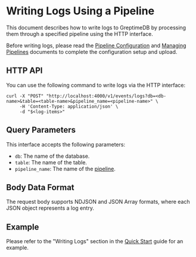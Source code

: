 # Writing Logs Using a Pipeline

This document describes how to write logs to GreptimeDB by processing them through a specified pipeline using the HTTP interface.

Before writing logs, please read the [Pipeline Configuration](log-pipeline.md) and [Managing Pipelines](manage-pipeline.md) documents to complete the configuration setup and upload.

## HTTP API

You can use the following command to write logs via the HTTP interface:

```shell
curl -X "POST" "http://localhost:4000/v1/events/logs?db=<db-name>&table=<table-name>&pipeline_name=<pipeline-name>" \
     -H 'Content-Type: application/json' \
     -d "$<log-items>"
```

## Query Parameters

This interface accepts the following parameters:

- `db`: The name of the database.
- `table`: The name of the table.
- `pipeline_name`: The name of the [pipeline](./log-pipeline.md).

## Body Data Format

The request body supports NDJSON and JSON Array formats, where each JSON object represents a log entry.

## Example

Please refer to the "Writing Logs" section in the [Quick Start](quick-start.md#写入日志) guide for an example.